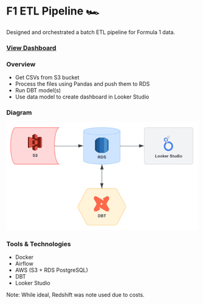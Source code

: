 # F1 ETL Pipeline 🏎️

Designed and orchestrated a batch ETL pipeline for Formula 1 data.

### [View Dashboard](https://lookerstudio.google.com/u/2/reporting/726a8752-3a0c-45a2-9064-f091a137e920/page/FRM4D)

### Overview
- Get CSVs from S3 bucket
- Process the files using Pandas and push them to RDS
- Run DBT model(s)
- Use data model to create dashboard in Looker Studio

### Diagram
![diagram](diagram.png)

### Tools & Technologies
- Docker
- Airflow
- AWS (S3 + RDS PostgreSQL)
- DBT
- Looker Studio

Note: While ideal, Redshift was note used due to costs.
